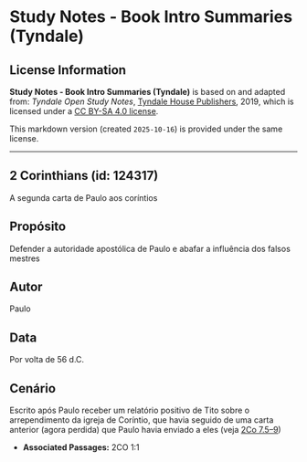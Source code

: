 # Study Notes - Book Intro Summaries (Tyndale)

## License Information

**Study Notes - Book Intro Summaries (Tyndale)** is based on and adapted from: _Tyndale Open Study Notes_, [Tyndale House Publishers](https://tyndaleopenresources.com/), 2019, which is licensed under a [CC BY-SA 4.0 license](https://creativecommons.org/licenses/by-sa/4.0/legalcode.en).

This markdown version (created `2025-10-16`) is provided under the same license.



--------------------------------

## 2 Corinthians (id: 124317)

A segunda carta de Paulo aos coríntios

Propósito
---------

Defender a autoridade apostólica de Paulo e abafar a influência dos falsos mestres

Autor
-----

Paulo

Data
----

Por volta de 56 d.C.

Cenário
-------

Escrito após Paulo receber um relatório positivo de Tito sobre o arrependimento da igreja de Coríntio, que havia seguido de uma carta anterior (agora perdida) que Paulo havia enviado a eles (veja [2Co 7\.5–9](https://ref.ly/2Cor7:5-2Cor7:9))

* **Associated Passages:** 2CO 1:1

